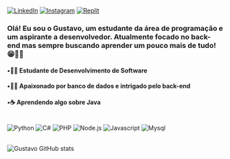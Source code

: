 [![LinkedIn](https://img.shields.io/badge/LinkedIn-0077B5?style=for-the-badge&logo=linkedin&logoColor=white)](https://www.linkedin.com/in/gustavobrito06/)
[![Instagram](https://img.shields.io/badge/Instagram-E4405F?style=for-the-badge&logo=instagram&logoColor=white)](https://www.instagram.com/g.brito013/)
[![Replit](https://img.shields.io/badge/replit-667881?style=for-the-badge&logo=replit&logoColor=white)](https://replit.com/@GB071)

### Olá! Eu sou o Gustavo, um estudante da área de programação e um aspirante a desenvolvedor. Atualmente focado no back-end mas sempre buscando aprender um pouco mais de tudo! 😁👋🏻

 #### •👨‍🎓 Estudante de Desenvolvimento de Software

 #### •👨‍💻 Apaixonado por banco de dados e intrigado pelo back-end

 #### •☕ Aprendendo algo sobre Java

<div style="display: inline_block"></br>
    <img align="center" alt="Python" src="https://img.shields.io/badge/Python-14354C?style=for-the-badge&logo=python&logoColor=white">
    <img align="center" alt="C#" src="https://img.shields.io/badge/C%23-239120?style=for-the-badge&logo=c-sharp&logoColor=white">
    <img align="center" alt="PHP" src="https://img.shields.io/badge/PHP-777BB4?style=for-the-badge&logo=php&logoColor=white">
    <img align="center" alt="Node.js" src="https://img.shields.io/badge/Node.js-43853D?style=for-the-badge&logo=node.js&logoColor=white">
    <img align="center" alt="Javascript" src="https://img.shields.io/badge/JavaScript-323330?style=for-the-badge&logo=javascript&logoColor=F7DF1E">
    <img align="center" alt="Mysql" src="https://img.shields.io/badge/MySQL-005C84?style=for-the-badge&logo=mysql&logoColor=white">
    
</div>

</br>

![Gustavo GitHub stats](https://github-readme-stats.vercel.app/api?username=GustavoBritodev&show_icons=true&theme=tokyonight)
